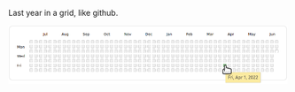 
Last year in a grid, like github.

<img src="https://raw.githubusercontent.com/nkoster/github-history-grid/master/github-history-grid.png" width="800" alt="Example">
